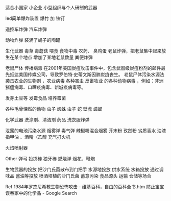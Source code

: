 适合小国家  小企业 小型组织与个人研制的武器


Ied简单爆炸装置
爆竹 加 铁钉

遥控车炸弹  汽车炸弹

动物炸弹
装满了蝎子的陶罐

生化武器
毒草 毒蘑菇 喂食
食物中毒 农药、
臭鸡蛋
老鼠炸弹，把老鼠集中起来放生在某个地点 增加了某地老鼠数量
粪便炸弹

老鼠尸体 传播病毒
在2001年美国炭疽攻击事件中，包含武器级炭疽粉剂的邮件最先抵达美国传媒公司，导致罗伯特·史蒂文斯因肺炭疽丧生。
老鼠尸体污染水源法
袭击农业的生物剂 ，农业病毒
各种害虫
反畜牧业 的各种动物病毒
，例如：非洲猪瘟病毒、口蹄疫病毒、新城疫病毒等。

发芽土豆等  发霉食品
培养霉菌

各种毛骨悚然的动物 虫子  蜘蛛 虫子 蛇 壁虎
蟑螂


化学武器
洗涤剂、清洁剂
药品
洗衣服炸弹

泄露的电池污染水源
烟雾弹 
毒气弹 辣椒粉混合烟雾
芥末粉 孜然粉
劣质香水
油漆 指甲油 、酒精（乙醇
充气打火机

火焰喷射器

Other
弹弓
投掷棒 
狼牙棒
燃烧弹
烟花、鞭炮

生物武器的投放
把沙门氏菌散布到门把手
水源地投放  供水系统 水箱投放
通过调味品 酱油等投放
喷洒培植的沙门氏菌
蓄意污染 食品源头 运输 仓储等场合

Ref
1984年罗杰尼希教生物恐怖攻击 - 维基百科，自由的百科全书.htm
防止宝宝 误吞家中的化学品 - Google Search

